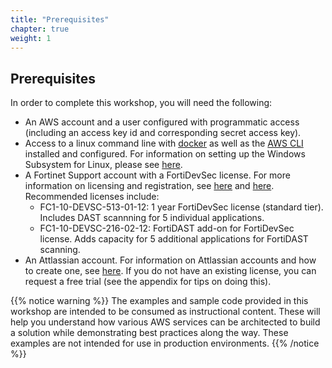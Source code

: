 ```yaml
---
title: "Prerequisites"
chapter: true
weight: 1
---
```


## Prerequisites

In order to complete this workshop, you will need the following:

* An AWS account and a user configured with programmatic access (including an access key id and corresponding secret access key).
* Access to a linux command line with [docker](https://docs.docker.com/get-docker/) as well as the [AWS CLI](https://docs.aws.amazon.com/cli/latest/userguide/getting-started-install.html) installed and configured. For information on setting up the Windows Subsystem for Linux, please see [here](https://learn.microsoft.com/en-us/windows/wsl/install).
* A Fortinet Support account with a FortiDevSec license. For more information on licensing and registration, see [here](https://docs.fortinet.com/document/fortidevsec/22.4.a/user-guide/178572/licensing) and [here](https://docs.fortinet.com/document/fortidevsec/22.4.a/user-guide/222886/registering-on-forticloud). Recommended licenses include:
    * FC1-10-DEVSC-513-01-12: 1 year FortiDevSec license (standard tier). Includes DAST scannning for 5 individual applications.
    * FC1-10-DEVSC-216-02-12: FortiDAST add-on for FortiDevSec license. Adds capacity for 5 additional applications for FortiDAST scanning.
* An Attlassian account. For information on Attlassian accounts and how to create one, see [here](https://support.atlassian.com/atlassian-account/docs/create-an-atlassian-account/). If you do not have an existing license, you can request a free trial (see the appendix for tips on doing this).


{{% notice warning %}}
The examples and sample code provided in this workshop are intended to be consumed as instructional content. These will help you understand how various AWS services can be architected to build a solution while demonstrating best practices along the way. These examples are not intended for use in production environments.
{{% /notice %}}
